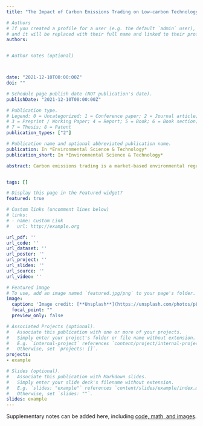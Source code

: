 ```yaml
---
title: "The Impact of Carbon Emissions Trading on Low-carbon Technology Innovation in China：a Quasi-natural Experiment Based on the Carbon Emissions Trading Pilot"

# Authors
# If you created a profile for a user (e.g. the default `admin` user), write the username (folder name) here 
# and it will be replaced with their full name and linked to their profile.
authors:


# Author notes (optional)



date: "2021-12-10T00:00:00Z"
doi: ""

# Schedule page publish date (NOT publication's date).
publishDate: "2021-12-10T00:00:00Z"

# Publication type.
# Legend: 0 = Uncategorized; 1 = Conference paper; 2 = Journal article;
# 3 = Preprint / Working Paper; 4 = Report; 5 = Book; 6 = Book section;
# 7 = Thesis; 8 = Patent
publication_types: ["2"]

# Publication name and optional abbreviated publication name.
publication: In *Environmental Science & Technology*
publication_short: In *Environmental Science & Technology*

abstract: Carbon emissions trading is a market-based environmental regulation tool to promote low-carbon technology innovation and reduce the cost of carbon emissions. This research selects the low-carbon patent quantity indicators of 30 provinces from 2010-2017 to analyze the spatial clustering of low-carbon technology innovation in China by using spatial correlation coefficients and natural break-point method. In order to test the impact of China’s carbon emission trading policy on low-carbon technology innovation, this research uses pilots in seven regions as a quasi-natural experiment of carbon emission trading through DID model. The results show that there has been a significant spatial agglomeration effect in the east-central region, and the establishment of carbon emission trading pilots significantly promotes the regional level of low-carbon technology innovation. Based on the findings, this paper suggests that China should continue to improve the national carbon market, expand the industry coverage of the pilot carbon market, give full play to the role of the carbon emissions trading market in promoting low-carbon technology innovation, and strengthen regional synergistic development to enhance the spatial spillover effect of low-carbon innovation technologies and help achieve the goal of carbon peaking and carbon neutrality.


tags: []

# Display this page in the Featured widget?
featured: true

# Custom links (uncomment lines below)
# links:
# - name: Custom Link
#   url: http://example.org

url_pdf: ''
url_code: ''
url_dataset: ''
url_poster: ''
url_project: ''
url_slides: ''
url_source: ''
url_video: ''

# Featured image
# To use, add an image named `featured.jpg/png` to your page's folder. 
image:
  caption: 'Image credit: [**Unsplash**](https://unsplash.com/photos/pLCdAaMFLTE)'
  focal_point: ""
  preview_only: false

# Associated Projects (optional).
#   Associate this publication with one or more of your projects.
#   Simply enter your project's folder or file name without extension.
#   E.g. `internal-project` references `content/project/internal-project/index.md`.
#   Otherwise, set `projects: []`.
projects:
- example

# Slides (optional).
#   Associate this publication with Markdown slides.
#   Simply enter your slide deck's filename without extension.
#   E.g. `slides: "example"` references `content/slides/example/index.md`.
#   Otherwise, set `slides: ""`.
slides: example
---
```




Supplementary notes can be added here, including [code, math, and images](https://wowchemy.com/docs/writing-markdown-latex/).
